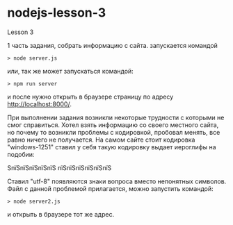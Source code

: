 # nodejs-lesson-3
Lesson 3

1 часть задания, собрать информацию с сайта.
запускается командой 

    > node server.js

или, так же может запускаться командой:

    > npm run server

и после нужно открыть в браузере страницу по адресу <http://localhost:8000/>.

При выполнении задания возникли некоторые трудности с которыми не смог справиться. 
Хотел взять информацию со своего местного сайта, но почему то возникли проблемы с кодировкой, пробовал менять, все равно ничего не получается.
На самом сайте стоит кодировка "windows-1251" ставил у себя такую кодировку выдает иероглифы на подобии:

ЅпїЅпїЅпїЅпїЅпїЅ пїЅпїЅпїЅпїЅпїЅпїЅ

Ставил "utf-8" появляются знаки вопроса вместо непонятных символов.
Файл с данной проблемой прилагается, можно запустить командой:

    > node server2.js

и открыть в браузере тот же адрес.
